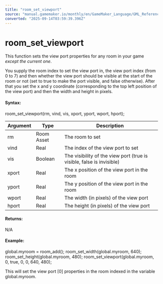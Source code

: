 ```yaml
---
title: "room_set_viewport"
source: "manual.gamemaker.io/monthly/en/GameMaker_Language/GML_Reference/Asset_Management/Rooms/room_set_viewport.htm"
converted: "2025-09-14T03:59:39.396Z"
---
```


# room\_set\_viewport

This function sets the view port properties for any room in your game _except the current one_.

You supply the room index to set the view port in, the view port index (from 0 to 7) and then whether the view port should be visible at the start of the room or not (set to true to make the port visible, and false otherwise). After that you set the x and y coordinate (corresponding to the top left position of the view port) and then the width and height in pixels.

#### Syntax:

room\_set\_viewport(rm, vind, vis, xport, yport, wport, hport);

| Argument | Type | Description |
| --- | --- | --- |
| rm | Room Asset | The room to set |
| vind | Real | The index of the view port to set |
| vis | Boolean | The visibility of the view port (true is visible, false is invisible) |
| xport | Real | The x position of the view port in the room |
| yport | Real | The y position of the view port in the room |
| wport | Real | The width (in pixels) of the view port |
| hport | Real | The height (in pixels) of the view port |

#### Returns:

N/A

#### Example:

global.myroom = room\_add();
room\_set\_width(global.myroom, 640);
room\_set\_height(global.myroom, 480);
room\_set\_viewport(global.myroom, 0, true, 0, 0, 640, 480);

This will set the view port \[0\] properties in the room indexed in the variable global.myroom.